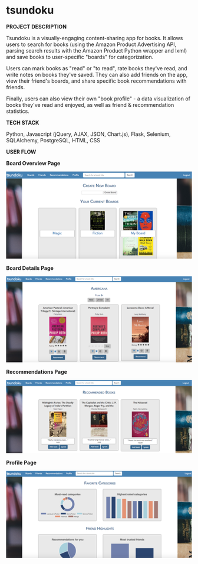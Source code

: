 # tsundoku

<b> PROJECT DESCRIPTION </b>

Tsundoku is a visually-engaging content-sharing app for books. It allows users to search for books (using the Amazon Product Advertising API, parsing search results with the Amazon Product Python wrapper and lxml) and save books to user-specific "boards" for categorization. 

Users can mark books as "read" or "to read", rate books they've read, and write notes on books they've saved. They can also add friends on the app, view their friend's boards, and share specific book recommendations with friends. 

Finally, users can also view their own "book profile" - a data visualization of books they've read and enjoyed, as well as friend & recommendation statistics.

<b> TECH STACK </b>

Python, Javascript (jQuery, AJAX, JSON, Chart.js), Flask, Selenium, SQLAlchemy, PostgreSQL, HTML, CSS

<b> USER FLOW </b>

<b> Board Overview Page </b>

![alt tag](https://raw.githubusercontent.com/laurelkorwin/tsundoku/master/static/boards_ss.png)

<b> Board Details Page </b>

![alt tag](https://raw.githubusercontent.com/laurelkorwin/tsundoku/master/static/boarddet_ss.png)

<b> Recommendations Page </b>

![alt tag](https://raw.githubusercontent.com/laurelkorwin/tsundoku/master/static/rec_ss.png)

<b> Profile Page </b>

![alt tag](https://raw.githubusercontent.com/laurelkorwin/tsundoku/master/static/chart_ss.png)
